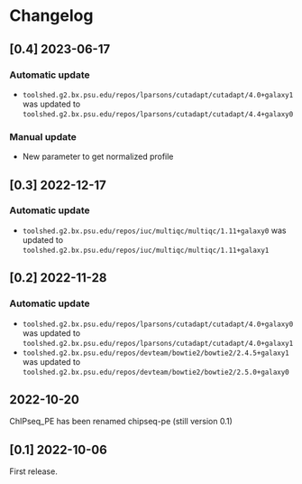 # Changelog

## [0.4] 2023-06-17

### Automatic update
- `toolshed.g2.bx.psu.edu/repos/lparsons/cutadapt/cutadapt/4.0+galaxy1` was updated to `toolshed.g2.bx.psu.edu/repos/lparsons/cutadapt/cutadapt/4.4+galaxy0`

### Manual update
- New parameter to get normalized profile

## [0.3] 2022-12-17

### Automatic update
- `toolshed.g2.bx.psu.edu/repos/iuc/multiqc/multiqc/1.11+galaxy0` was updated to `toolshed.g2.bx.psu.edu/repos/iuc/multiqc/multiqc/1.11+galaxy1`

## [0.2] 2022-11-28

### Automatic update
- `toolshed.g2.bx.psu.edu/repos/lparsons/cutadapt/cutadapt/4.0+galaxy0` was updated to `toolshed.g2.bx.psu.edu/repos/lparsons/cutadapt/cutadapt/4.0+galaxy1`
- `toolshed.g2.bx.psu.edu/repos/devteam/bowtie2/bowtie2/2.4.5+galaxy1` was updated to `toolshed.g2.bx.psu.edu/repos/devteam/bowtie2/bowtie2/2.5.0+galaxy0`

## 2022-10-20
ChIPseq_PE has been renamed chipseq-pe (still version 0.1)

## [0.1] 2022-10-06
First release.

